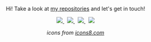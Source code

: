 <p align="center">
  Hi! Take a look at <a href="https://github.com/RobertBendun?tab=repositories">my repositories</a> and let's get in touch!
</p>

<p align="center">
  <a href="https://github.com/RobertBendun/">
    <img src="https://img.icons8.com/material-outlined/30/000000/source-code.png" />
  </a>
  &nbsp;
  <a target="_blank" href="https://bendun.cc">
    <img src="https://img.icons8.com/material-outlined/30/000000/geography.png" />
  </a>
  &nbsp;
  <a target="_blank" href="mailto:robert@bendun.cc">
    <img src="https://img.icons8.com/material-outlined/30/000000/composing-mail.png" />
  </a>
  &nbsp;
  <a target="_blank" href="https://www.linkedin.com/in/robert-bendun-244353195">
    <img src="https://img.icons8.com/material-outlined/30/000000/linkedin.png" />
  </a>
</p>
<p align="center">
<i> icons from <a href="https://icons8.com/">icons8.com</a></i>
</p>

